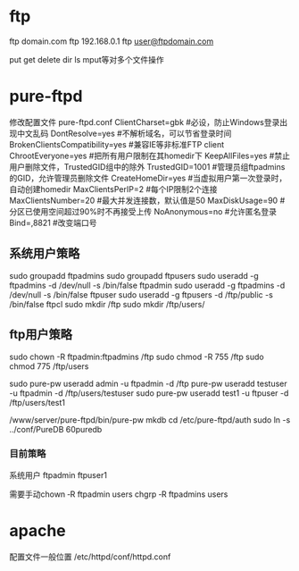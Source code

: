 # ftp
ftp domain.com
ftp 192.168.0.1
ftp user@ftpdomain.com 

put get delete dir ls
mput等对多个文件操作

# pure-ftpd
修改配置文件 pure-ftpd.conf
ClientCharset=gbk #必设，防止Windows登录出现中文乱码
DontResolve=yes #不解析域名，可以节省登录时间
BrokenClientsCompatibility=yes #兼容IE等非标准FTP client
ChrootEveryone=yes #把所有用户限制在其homedir下
KeepAllFiles=yes #禁止用户删除文件，TrustedGID组中的除外
TrustedGID=1001 #管理员组ftpadmins的GID，允许管理员删除文件
CreateHomeDir=yes #当虚拟用户第一次登录时，自动创建homedir
MaxClientsPerIP=2 #每个IP限制2个连接
MaxClientsNumber=20 #最大并发连接数，默认值是50
MaxDiskUsage=90 #分区已使用空间超过90%时不再接受上传
NoAnonymous=no #允许匿名登录
Bind=,8821 #改变端口号

## 系统用户策略
sudo groupadd ftpadmins
sudo groupadd ftpusers
sudo useradd -g ftpadmins -d /dev/null -s /bin/false ftpadmin
sudo useradd -g ftpadmins -d /dev/null -s /bin/false ftpuser
sudo useradd -g ftpusers -d /ftp/public -s /bin/false ftpcl
sudo mkdir /ftp
sudo mkdir /ftp/users/

## ftp用户策略 

sudo chown -R ftpadmin:ftpadmins /ftp
sudo chmod -R 755 /ftp
sudo chmod 775 /ftp/users

sudo pure-pw useradd admin -u ftpadmin -d /ftp
pure-pw useradd testuser -u ftpadmin -d /ftp/users/testuser
sudo pure-pw useradd test1 -u ftpuser -d /ftp/users/test1

/www/server/pure-ftpd/bin/pure-pw mkdb
cd /etc/pure-ftpd/auth
sudo ln -s ../conf/PureDB 60puredb

### 目前策略
系统用户
ftpadmin
ftpuser1

需要手动chown ‐R ftpadmin users
chgrp ‐R ftpadmins users




# apache
配置文件一般位置 /etc/httpd/conf/httpd.conf
